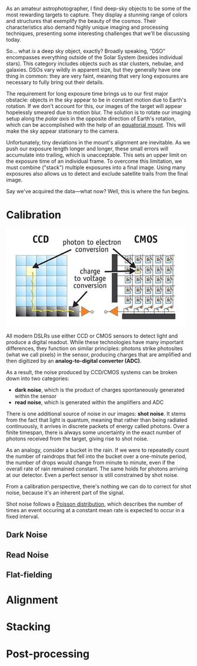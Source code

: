 As an amateur astrophotographer, I find deep-sky objects to be some of the most rewarding targets to capture. They display a stunning range of colors and structures that exemplify the beauty of the cosmos. Their characteristics also demand highly unique imaging and processing techniques, presenting some interesting challenges that we'll be discussing today.

So&hellip; what *is* a deep sky object, exactly? Broadly speaking, "DSO" encompasses everything outside of the Solar System (besides individual stars). This category includes objects such as star clusters, nebulae, and galaxies. DSOs vary wildly in apparent size, but they generally have one thing in common: they are very faint, meaning that very long exposures are necessary to fully bring out their details.

The requirement for long exposure time brings us to our first major obstacle: objects in the sky appear to be in constant motion due to Earth's rotation. If we don't account for this, our images of the target will appear hopelessly smeared due to motion blur. The solution is to rotate our imaging setup along the *polar axis* in the opposite direction of Earth's rotation, which can be accomplished with the help of an [equatorial mount](https://en.wikipedia.org/wiki/Equatorial_mount). This will make the sky appear stationary to the camera. 

Unfortunately, tiny deviations in the mount's alignment are inevitable. As we push our exposure length longer and longer, these small errors will accumulate into trailing, which is unacceptable. This sets an upper limit on the exposure time of an individual frame. To overcome this limitation, we must combine ("stack") multiple exposures into a final image. Using many exposures also allows us to detect and exclude satellite trails from the final image.

Say we've acquired the data&mdash;what now? Well, this is where the fun begins.

# Calibration

![comparison of ccd and cmos sensors](ccd-vs-cmos.jpg)

All modern DSLRs use either CCD or CMOS sensors to detect light and produce a digital readout. While these technologies have many important differences, they function on similar principles: photons strike photosites (what we call pixels) in the sensor, producing charges that are amplified and then digitized by an **analog-to-digital converter (ADC)**.

As a result, the noise produced by CCD/CMOS systems can be broken down into two categories:

- **dark noise**, which is the product of charges spontaneously generated within the sensor
- **read noise**, which is generated within the amplifiers and ADC

There is one additional source of noise in our images: **shot noise**. It stems from the fact that light is quantum, meaning that rather than being radiated continuously, it arrives in discrete packets of energy called photons. Over a finite timespan, there is always some uncertainty in the exact number of photons received from the target, giving rise to shot noise.

As an analogy, consider a bucket in the rain. If we were to repeatedly count the number of raindrops that fell into the bucket over a one-minute period, the number of drops would change from minute to minute, even if the overall rate of rain remained constant. The same holds for photons arriving at our detector. Even a perfect sensor is still constrained by shot noise.

<aside>

From a calibration perspective, there's nothing we can do to correct for shot noise, because it's an inherent part of the signal.

Shot noise follows a [Poisson distribution](https://en.wikipedia.org/wiki/Poisson_distribution), which describes the number of times an event occuring at a constant mean rate is expected to occur in a fixed interval.

</aside>

## Dark Noise

## Read Noise


## Flat-fielding

# Alignment

# Stacking

# Post-processing

